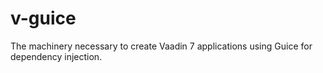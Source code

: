 v-guice
=======

The machinery necessary to create Vaadin 7 applications using Guice for dependency injection.

